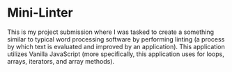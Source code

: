 # Mini-Linter
This is my project submission where I was tasked to create a something similar to typical word processing software by performing linting (a process by which text is evaluated and improved by an application). This application utilizes Vanilla JavaScript (more specifically, this application uses for loops, arrays, iterators, and array methods).
